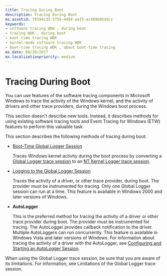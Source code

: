 ```yaml
---
title: Tracing During Boot
description: Tracing During Boot
ms.assetid: 79594c33-5755-4484-aaf5-ac409b05ddcc
keywords:
- software tracing WDK , during boot
- tracing WDK , during boot
- boot-time tracing WDK
- kernel-mode software tracing WDK
- boot-time tracing WDK , about boot-time tracing
ms.date: 04/20/2017
ms.localizationpriority: medium
---
```


# Tracing During Boot


You can use features of the software tracing components in Microsoft Windows to trace the activity of the Windows kernel, and the activity of drivers and other trace providers, during the Windows boot process.

This section doesn't describe new tools. Instead, it describes methods for using existing software tracing tools and Event Tracing for Windows (ETW) features to perform this valuable task.

This section describes the following methods of tracing during boot:

-   [Boot-Time Global Logger Session](boot-time-global-logger-session.md)

    Traces Windows kernel activity during the boot process by converting a [Global Logger trace session](global-logger-trace-session.md) to an [NT Kernel Logger trace session](nt-kernel-logger-trace-session.md).

-   [Logging to the Global Logger Session](logging-to-the-global-logger-session.md)

    Traces the activity of a driver, or other trace provider, during boot. The provider must be instrumented for tracing. Only one Global Logger session can run at a time. This feature is available in Windows 2000 and later versions of Windows.

-   **AutoLogger**

    This is the preferred method for tracing the activity of a driver or other trace provider during boot. The provider must be instrumented for tracing. The AutoLogger provides callback notification to the driver. Multiple AutoLoggers can run concurrently. This feature is available in Windows Vista and later versions of Windows. For information about tracing the activity of a driver with the AutoLogger, see [Configuring and Starting an AutoLogger Session](https://docs.microsoft.com/windows/win32/etw/configuring-and-starting-an-autologger-session).

When using the Global Logger trace session, be sure that you are aware of its limitations. For information, see Limitations of the Global Logger trace session.

 

 






